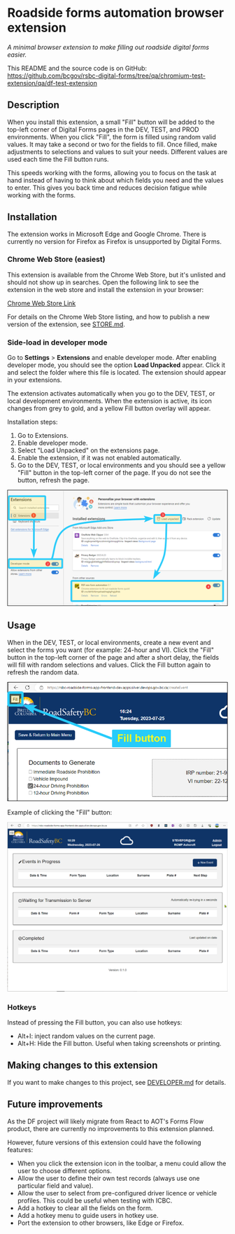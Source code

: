 # Roadside forms automation browser extension
*A minimal browser extension to make filling out roadside digital forms easier.*

This README and the source code is on GitHub: https://github.com/bcgov/rsbc-digital-forms/tree/qa/chromium-test-extension/qa/df-test-extension

## Description

When you install this extension, a small "Fill" button will be added to the top-left corner of Digital Forms pages in the DEV, TEST, and PROD environments. When you click "Fill", the form is filled using random valid values. It may take a second or two for the fields to fill. Once filled, make adjustments to selections and values to suit your needs. Different values are used each time the Fill button runs.

This speeds working with the forms, allowing you to focus on the task at hand instead of having to think about which fields you need and the values to enter. This gives you back time and reduces decision fatigue while working with the forms.

## Installation

The extension works in Microsoft Edge and Google Chrome. There is currently no version for Firefox as Firefox is unsupported by Digital Forms.

### Chrome Web Store (easiest)

This extension is available from the Chrome Web Store, but it's unlisted and should not show up in searches. Open the following link to see the extension in the web store and install the extension in your browser:

[Chrome Web Store Link](https://chrome.google.com/webstore/devconsole/741cffb5-4b89-410d-b746-281caac5968e/fjmiihmammcnhbkijhdnbjlklejdcgee/edit/listing)

For details on the Chrome Web Store listing, and how to publish a new version of the extension, see [STORE.md](STORE.md).

### Side-load in developer mode

Go to **Settings** > **Extensions** and enable developer mode. After enabling developer mode, you should see the option **Load Unpacked** appear. Click it and select the folder where this file is located. The extension should appear in your extensions.

The extension activates automatically when you go to the DEV, TEST, or local development environments. When the extension is active, its icon changes from grey to gold, and a yellow Fill button overlay will appear.

Installation steps:
 1. Go to Extensions.
 2. Enable developer mode.
 3. Select "Load Unpacked" on the extensions page.
 4. Enable the extension, if it was not enabled automatically.
 5. Go to the DEV, TEST, or local environments and you should see a yellow "Fill" button in the top-left corner of the page. If you do not see the button, refresh the page.

<img src="images/installation.png" width="1000"/>


## Usage

When in the DEV, TEST, or local environments, create a new event and select the forms you want (for example: 24-hour and VI). Click the "Fill" button in the top-left corner of the page and after a short delay, the fields will fill with random selections and values. Click the Fill button again to refresh the random data.

<img src="images/usage.png" width="600"/>

Example of clicking the "Fill" button:

![Filling a form](images/example.gif)

### Hotkeys

Instead of pressing the Fill button, you can also use hotkeys:

- Alt+I: inject random values on the current page.
- Alt+H: Hide the Fill button. Useful when taking screenshots or printing.

## Making changes to this extension

If you want to make changes to this project, see [DEVELOPER.md](DEVELOPER.md) for details.

## Future improvements

As the DF project will likely migrate from React to AOT's Forms Flow product, there are currently no improvements to this extension planned.

However, future versions of this extension could have the following features:
 
- When you click the extension icon in the toolbar, a menu could allow the user to choose different options.
- Allow the user to define their own test records (always use one particular field and value).
- Allow the user to select from pre-configured driver licence or vehicle profiles. This could be useful when testing with ICBC.
- Add a hotkey to clear all the fields on the form.
- Add a hotkey menu to guide users in hotkey use.
- Port the extension to other browsers, like Edge or Firefox.
